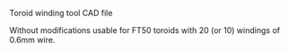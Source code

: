 Toroid winding tool CAD file

Without modifications usable for FT50 toroids with 20 (or 10) windings of 0.6mm wire.
